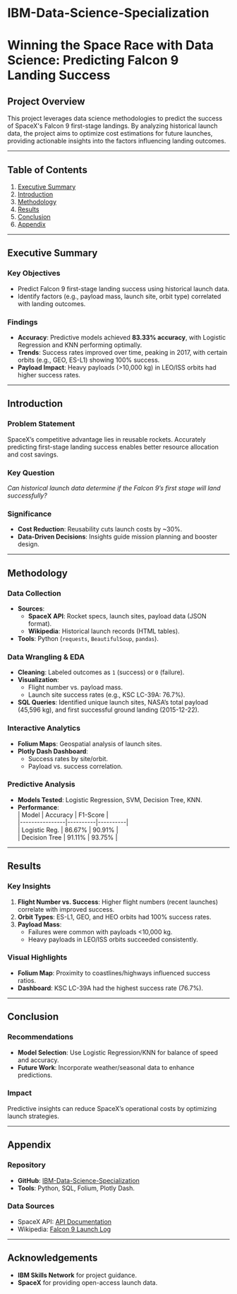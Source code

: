 # IBM-Data-Science-Specialization

# Winning the Space Race with Data Science: Predicting Falcon 9 Landing Success

## Project Overview
This project leverages data science methodologies to predict the success of SpaceX's Falcon 9 first-stage landings. By analyzing historical launch data, the project aims to optimize cost estimations for future launches, providing actionable insights into the factors influencing landing outcomes.

---

## Table of Contents
1. [Executive Summary](#executive-summary)  
2. [Introduction](#introduction)  
3. [Methodology](#methodology)  
4. [Results](#results)  
5. [Conclusion](#conclusion)  
6. [Appendix](#appendix)  

---

## Executive Summary
### Key Objectives
- Predict Falcon 9 first-stage landing success using historical launch data.  
- Identify factors (e.g., payload mass, launch site, orbit type) correlated with landing outcomes.  

### Findings
- **Accuracy**: Predictive models achieved **83.33% accuracy**, with Logistic Regression and KNN performing optimally.  
- **Trends**: Success rates improved over time, peaking in 2017, with certain orbits (e.g., GEO, ES-L1) showing 100% success.  
- **Payload Impact**: Heavy payloads (>10,000 kg) in LEO/ISS orbits had higher success rates.  

---

## Introduction
### Problem Statement
SpaceX’s competitive advantage lies in reusable rockets. Accurately predicting first-stage landing success enables better resource allocation and cost savings.  

### Key Question  
*Can historical launch data determine if the Falcon 9’s first stage will land successfully?*  

### Significance  
- **Cost Reduction**: Reusability cuts launch costs by ~30%.  
- **Data-Driven Decisions**: Insights guide mission planning and booster design.  

---

## Methodology
### Data Collection
- **Sources**:  
  - **SpaceX API**: Rocket specs, launch sites, payload data (JSON format).  
  - **Wikipedia**: Historical launch records (HTML tables).  
- **Tools**: Python (`requests`, `BeautifulSoup`, `pandas`).  

### Data Wrangling & EDA
- **Cleaning**: Labeled outcomes as `1` (success) or `0` (failure).  
- **Visualization**:  
  - Flight number vs. payload mass.  
  - Launch site success rates (e.g., KSC LC-39A: 76.7%).  
- **SQL Queries**: Identified unique launch sites, NASA’s total payload (45,596 kg), and first successful ground landing (2015-12-22).  

### Interactive Analytics
- **Folium Maps**: Geospatial analysis of launch sites.  
- **Plotly Dash Dashboard**:  
  - Success rates by site/orbit.  
  - Payload vs. success correlation.  

### Predictive Analysis
- **Models Tested**: Logistic Regression, SVM, Decision Tree, KNN.  
- **Performance**:  
  | Model          | Accuracy | F1-Score |  
  |----------------|----------|----------|  
  | Logistic Reg.  | 86.67%   | 90.91%   |  
  | Decision Tree  | 91.11%   | 93.75%   |  

---

## Results
### Key Insights
1. **Flight Number vs. Success**: Higher flight numbers (recent launches) correlate with improved success.  
2. **Orbit Types**: ES-L1, GEO, and HEO orbits had 100% success rates.  
3. **Payload Mass**:  
   - Failures were common with payloads <10,000 kg.  
   - Heavy payloads in LEO/ISS orbits succeeded consistently.  

### Visual Highlights  
- **Folium Map**: Proximity to coastlines/highways influenced success ratios.  
- **Dashboard**: KSC LC-39A had the highest success rate (76.7%).  

---

## Conclusion
### Recommendations
- **Model Selection**: Use Logistic Regression/KNN for balance of speed and accuracy.  
- **Future Work**: Incorporate weather/seasonal data to enhance predictions.  

### Impact  
Predictive insights can reduce SpaceX’s operational costs by optimizing launch strategies.  

---

## Appendix
### Repository  
- **GitHub**: [IBM-Data-Science-Specialization](https://github.com/DebarjunChakraborty/IBM-Data-Science-Specialization.git)  
- **Tools**: Python, SQL, Folium, Plotly Dash.  

### Data Sources  
- SpaceX API: [API Documentation](https://docs.spacexdata.com)  
- Wikipedia: [Falcon 9 Launch Log](https://en.wikipedia.org/wiki/List_of_Falcon_9_and_Falcon_Heavy_launches)  

---

## Acknowledgements  
- **IBM Skills Network** for project guidance.  
- **SpaceX** for providing open-access launch data.  
